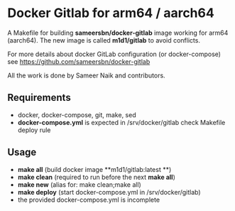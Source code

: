 # Docker Gitlab for arm64 / aarch64

A Makefile for building **sameersbn/docker-gitlab** image working for arm64 (aarch64).
The new image is called **m1d1/gitlab** to avoid conflicts. 

For more details about docker GitLab configuration (or docker-compose) see
https://github.com/sameersbn/docker-gitlab

All the work is done by Sameer Naik and contributors.

## Requirements
 - docker, docker-compose, git, make, sed
- **docker-compose.yml** is expected in /srv/docker/gitlab
check Makefile deploy rule

## Usage
- **make all** (build docker image **m1d1/gitlab:latest **)
- **make clean** (required to run before the next **make all**)
- **make new** (alias for: make clean;make all)
- **make deploy** (start docker-compose.yml in /srv/docker/gitlab)
- the provided docker-compose.yml is incomplete
